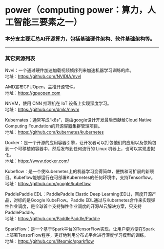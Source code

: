 # power（computing power：算力，人工智能三要素之一）

### 本分支主要汇总AI开源算力，包括基础硬件架构、软件基础架构等。
----

### 其它资源列表

Nvvl：一个通过硬件加速加载视频帧序列来加速机器学习训练的库。</br>
地址：https://github.com/NVIDIA/nvvl

AMD宣布GPUOpen，主推开源软件。</br>
地址：https://gpuopen.com

NNVM，使用 CNN 推理机在 IoT 设备上实现深度学习。</br>
地址：https://github.com/dmlc/nnvm

Kubernates：通常写成“k8s”，是由google设计开发最后贡献给Cloud Native Computing Foundation的开源容器集群管理项目。</br>
地址：https://github.com/kubernetes/kubernetes

Docker：是一个开源的应用容器引擎，让开发者可以打包他们的应用以及依赖包到一个可移植的容器中，然后发布到任何流行的 Linux 机器上，也可以实现虚拟化。</br>
地址：https://www.docker.com/

Kubeflow：是一个使Kubernetes上的机器学习变得简单，便携和可扩展的新项目。Kubeflow能够运行在可部署Kubernetes的任何环境中，支持Tensorflow。</br>
地址：https://github.com/google/kubeflow

PaddlePaddle EDL：PaddlePaddle Elastic Deep Learning(EDL)，百度开源产品，对标的是Google KubeFlow。Paddle EDL通过与Kubernetes合作来实现弹性作业调度，是全球首个支持弹性作业调度的开源AI云解决方案，只支持PaddlePaddle。</br>
地址：https://github.com/PaddlePaddle/Paddle


SparkFlow：是一个基于Spark平台的TensorFlow实现，让用户更方便在Spark上部署TensorFlow程序，更好地利用分布式平台进行深度学习模型的训练。</br>
地址：https://github.com/lifeomic/sparkflow
